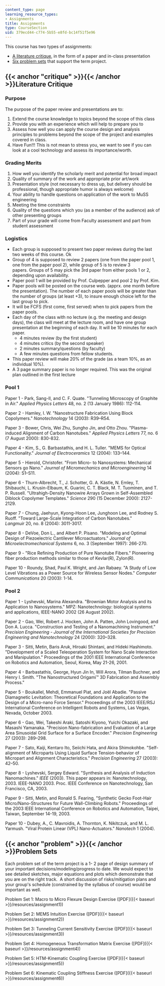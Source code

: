 ```yaml
---
content_type: page
learning_resource_types:
- Assignments
title: Assignments
type: CourseSection
uid: 379ecd44-c774-5b55-e8fd-bc14f51f5e96
---
```


This course has two types of assignments:

*   [A literature critique](#critique), in the form of a paper and in-class presentation
*   [Six problem sets](#problem) that support the term project.

{{< anchor "critique" >}}{{< /anchor >}}Literature Critique
-----------------------------------------------------------

### Purpose

The purpose of the paper review and presentations are to:

1.  Extend the course knowledge to topics beyond the scope of this class
2.  Provide you with an experience which will help to prepare you to
3.  Assess how well you can apply the course design and analysis principles to problems beyond the scope of the project and examples covered in class.
4.  Have Fun!!! This is not mean to stress you, we want to see if you can look at a cool technology and assess its importance/worth.

### Grading Merits

1.  How well you identify the scholarly merit and potential for broad impact
2.  Quality of summary of the work and appropriate prior art/work
3.  Presentation style (not necessary to dress up, but delivery should be professional, though appropriate humor is always welcome)
4.  Your ability to handle questions on application of the work to MuSS engineering
5.  Meeting the time constraints
6.  Quality of the questions which you (as a member of the audience) ask of other presenting groups
7.  Part of your grade will come from Faculty assessment and part from student assessment

### Logistics

*   Each group is supposed to present two paper reviews during the last two weeks of this course. Ok
*   Group of 4 is supposed to review 2 papers (one from the paper pool 1, one from the paper pool 2), while group of 5 is to review 3 papers. Groups of 5 may pick the 3rd paper from either pools 1 or 2, depending upon availability.
*   Paper pool 1 will be provided by Prof. Culpepper and pool 2 by Prof. Kim.
*   Paper pools will be posted on the course web. (apprx. one month before the presentation). The number of each paper pools will be greater than the number of groups (at least +3), to insure enough choice left for the last group to pick.
*   It will be FCFS (first come, first served) when to pick papers from the paper pools.
*   Each day of the class with no lecture (e.g. the meeting and design days), the class will meet at the lecture room, and have one group presentation at the beginning of each day. It will be 10 minutes for each paper.
    *   4 minutes review (by the first student)
    *   4 minutes critics (by the second speaker)
    *   2 minutes summary/questions (by faculty)
    *   A few minutes questions from fellow students.
*   This paper review will make 20% of the grade (as a team 10%, as an individual 10%).
*   A 3 page summary paper is no longer required. This was the original plan outlined in the first lecture

### Pool 1

Paper 1 - Park, Sang-II, and C. F. Quate. "Tunneling Microscopy of Graphite in Air." _Applied Physics Letters_ 48, no. 2 (13 January 1986): 112-114.

Paper 2 - Hamley, I. W. "Nanostructure Fabrication Using Block Copolymers." _Nanotechnology_ 14 (2003): R39–R54.

Paper 3 - Bower, Chris, Wei Zhu, Sungho Jin, and Otto Zhou. "Plasma-induced Alignment of Carbon Nanotubes." _Applied Physics Letters_ 77, no. 6 (7 August 2000): 830-832.

Paper 4 - Kim, S., G. Barbastathis, and H. L. Tuller. "MEMS for Optical Functionality." _Journal of Electroceramics_ 12 (2004): 133–144.

Paper 5 - Hierold, Christofer. "From Micro- to Nanosystems: Mechanical Sensors go Nano." _Journal of Micromechanics and Microengineering_ 14 (2004): S1–S11.

Paper 6 - Thurn-Albrecht, T., J. Schotter, G. A. Kästle, N. Emley, T. Shibauchi, L. Krusin-Elbaum, K. Guarini, C. T. Black, M. T. Tuominen, and T. P. Russell. "Ultrahigh-Density Nanowire Arrays Grown in Self-Assembled Diblock Copolymer Templates." _Science_ 290 (15 December 2000): 2127-2129.

Paper 7 - Chung, Jaehyun, Kyong-Hoon Lee, Junghoon Lee, and Rodney S. Ruoff. "Toward Large-Scale Integration of Carbon Nanotubes." _Langmuir_ 20, no. 8 (2004): 3011-3017.

Paper 8 - DeVoe, Don L., and Albert P. Pisano. "Modeling and Optimal Design of Piezoelectric Cantilever Microactuators." _Journal of Microelectromechanical Systems_ 6, no. 3 (September 1997): 266-270.

Paper 9 - "Rice Refining Production of Pure Nanotube Fibers." Pioneering fiber production methods similar to those of Kevlar(R), Zylon(R).

Paper 10 - Roundy, Shad, Paul K. Wright, and Jan Rabaey. "A Study of Low Level Vibrations as a Power Source for Wireless Sensor Nodes." _Computer Communications_ 20 (2003): 1-14.

### Pool 2

Paper 1 - Lyshevski, Marina Alexandra. "Brownian Motor Analysis and its Application to Nanosystems." MPZ: Nanotechnology: biological systems and applications, IEEE-NANO 2002 (26 August 2002).

Paper 2 - Gao, Wei, Robert J. Hocken, John A. Patten, John Lovingood, and Don A. Lucca. "Construction and Testing of a Nanomachining Instrument." _Precision Engineering - Journal_ _of the International Societies for Precision Engineering and Nanotechnology_ 24 (2000): 320–328.

Paper 3 - Sitti, Metin, Baris Aruk, Hiroaki Shintani, and Hideki Hashimoto. "Development of a Scaled Teleoperation System for Nano Scale Interaction and Manipulation." Proceedings of the 2001 IEEE International Conference on Robotics and Automation, Seoul, Korea, May 21-26, 2001.

Paper 4 - Barbastathis, George, Hyun Jin In, Will Arora, Tilman Buchner, and Henry I. Smith. "The Nanostructured Origami™ 3D Fabrication and Assembly Process."

Paper 5 - Boukallel, Mehdi, Emmanuel Piat, and Joël Abadie. "Passive Diamagnetic Levitation: Theoretical Foundations and Application to the Design of a Micro-nano Force Sensor." Proceedings of the 2003 IEEE/RSJ International Conference on Intelligent Robots and Systems, Las Vegas, Nevada, October 2003.

Paper 6 - Gao, Wei, Takeshi Araki, Satoshi Kiyono, Yuichi Okazaki, and Masashi Yamanaka. "Precision Nano-fabrication and Evaluation of a Large Area Sinusoidal Grid Surface for a Surface Encoder." _Precision Engineering_ 27 (2003): 289–298.

Paper 7 - Sato, Kaiji, Kentaro Ito, Seiichi Hata, and Akira Shimokohbe. "Self-alignment of Microparts Using Liquid Surface Tension-behavior of Micropart and Alignment Characteristics." _Precision Engineering_ 27 (2003): 42–50.

Paper 8 - Lyshevski, Sergey Edward. "Synthesis and Analysis of Induction Nanomachines." _IEEE_ (2003). This paper appears in: Nanotechnology, 2003. IEEE-NANO 2003. Proc. IEEE Conference on Nanotechnology, San Francisco, CA, 2003.

Paper 9 - Sitti, Metin, and Ronald S. Fearing, "Synthetic Gecko Foot-Hair Micro/Nano-Structures for Future Wall-Climbing Robots." Proceedings of the 2003 IEEE International Conference on Robotics and Automation, Taipei, Taiwan, September 14-19, 2003.

Paper 10 - Dubey, A., C. Mavroidis, A. Thornton, K. Nikitczuk, and M. L. Yarmush. "Viral Protein Linear (VPL) Nano-Actuators." _Nanotech_ 1 (2004).

{{< anchor "problem" >}}{{< /anchor >}}Problem Sets
---------------------------------------------------

Each problem set of the term project is a 1- 2 page of design summary of your important decisions/modeling/progress to date. We would expect to see detailed sketches, major equations and plots which demonstrate that you are on the right track.  A short discussion of risks/mitigation plans and your group's schedule (constrained by the syllabus of course) would be important as well.

Problem Set 1: Macro to Micro Flexure Design Exercise ([PDF]({{< baseurl >}}/resources/assignment1))

Problem Set 2: MEMS Intuition Exercise ([PDF]({{< baseurl >}}/resources/assignment2))

Problem Set 3: Tunneling Current Sensitivity Exercise ([PDF]({{< baseurl >}}/resources/assignment3))

Problem Set 4: Homogeneous Transformation Matrix Exercise ([PDF]({{< baseurl >}}/resources/assignment4))

Problem Set 5: HTM-Kinematic Coupling Exercise ([PDF]({{< baseurl >}}/resources/assignment5))

Problem Set 6: Kinematic Coupling Stiffness Exercise ([PDF]({{< baseurl >}}/resources/assignment6))
